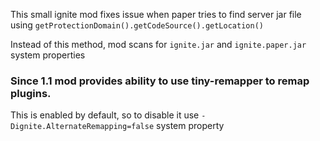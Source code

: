This small ignite mod fixes issue when paper tries to find server jar file using `getProtectionDomain().getCodeSource().getLocation()`

Instead of this method, mod scans for `ignite.jar` and `ignite.paper.jar` system properties
### Since 1.1 mod provides ability to use tiny-remapper to remap plugins.
This is enabled by default, so to disable it use `-Dignite.AlternateRemapping=false` system property
